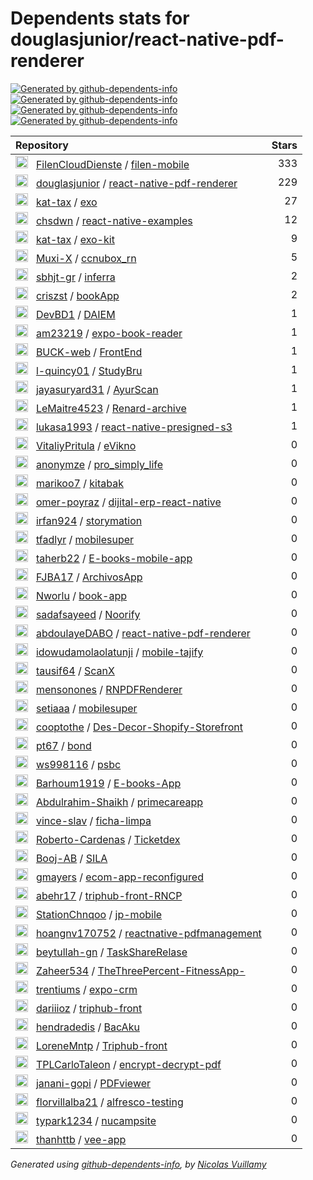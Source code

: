 # Dependents stats for douglasjunior/react-native-pdf-renderer

[![Generated by github-dependents-info](https://img.shields.io/static/v1?label=Used%20by&message=53&color=informational&logo=slickpic)](https://github.com/douglasjunior/react-native-pdf-renderer/network/dependents)
[![Generated by github-dependents-info](https://img.shields.io/static/v1?label=Used%20by%20(public)&message=53&color=informational&logo=slickpic)](https://github.com/douglasjunior/react-native-pdf-renderer/network/dependents)
[![Generated by github-dependents-info](https://img.shields.io/static/v1?label=Used%20by%20(private)&message=-53&color=informational&logo=slickpic)](https://github.com/douglasjunior/react-native-pdf-renderer/network/dependents)
[![Generated by github-dependents-info](https://img.shields.io/static/v1?label=Used%20by%20(stars)&message=248&color=informational&logo=slickpic)](https://github.com/douglasjunior/react-native-pdf-renderer/network/dependents)

| Repository | Stars  |
| :--------  | -----: |
|<img class="avatar mr-2" src="https://avatars.githubusercontent.com/u/88734086?s=40&v=4" width="20" height="20" alt="">  &nbsp; [FilenCloudDienste](https://github.com/FilenCloudDienste) / [filen-mobile](https://github.com/FilenCloudDienste/filen-mobile) | 333 |
|<img class="avatar mr-2" src="https://avatars.githubusercontent.com/u/1512341?s=40&v=4" width="20" height="20" alt="">  &nbsp; [douglasjunior](https://github.com/douglasjunior) / [react-native-pdf-renderer](https://github.com/douglasjunior/react-native-pdf-renderer) | 229 |
|<img class="avatar mr-2" src="https://avatars.githubusercontent.com/u/59431532?s=40&v=4" width="20" height="20" alt="">  &nbsp; [kat-tax](https://github.com/kat-tax) / [exo](https://github.com/kat-tax/exo) | 27 |
|<img class="avatar mr-2" src="https://avatars.githubusercontent.com/u/13810855?s=40&v=4" width="20" height="20" alt="">  &nbsp; [chsdwn](https://github.com/chsdwn) / [react-native-examples](https://github.com/chsdwn/react-native-examples) | 12 |
|<img class="avatar mr-2" src="https://avatars.githubusercontent.com/u/59431532?s=40&v=4" width="20" height="20" alt="">  &nbsp; [kat-tax](https://github.com/kat-tax) / [exo-kit](https://github.com/kat-tax/exo-kit) | 9 |
|<img class="avatar mr-2" src="https://avatars.githubusercontent.com/u/29230196?s=40&v=4" width="20" height="20" alt="">  &nbsp; [Muxi-X](https://github.com/Muxi-X) / [ccnubox_rn](https://github.com/Muxi-X/ccnubox_rn) | 5 |
|<img class="avatar mr-2" src="https://avatars.githubusercontent.com/u/47049949?s=40&v=4" width="20" height="20" alt="">  &nbsp; [sbhjt-gr](https://github.com/sbhjt-gr) / [inferra](https://github.com/sbhjt-gr/inferra) | 2 |
|<img class="avatar mr-2" src="https://avatars.githubusercontent.com/u/56496903?s=40&v=4" width="20" height="20" alt="">  &nbsp; [criszst](https://github.com/criszst) / [bookApp](https://github.com/criszst/bookApp) | 2 |
|<img class="avatar mr-2" src="https://avatars.githubusercontent.com/u/47524842?s=40&v=4" width="20" height="20" alt="">  &nbsp; [DevBD1](https://github.com/DevBD1) / [DAIEM](https://github.com/DevBD1/DAIEM) | 1 |
|<img class="avatar mr-2" src="https://avatars.githubusercontent.com/u/96285428?s=40&v=4" width="20" height="20" alt="">  &nbsp; [am23219](https://github.com/am23219) / [expo-book-reader](https://github.com/am23219/expo-book-reader) | 1 |
|<img class="avatar mr-2" src="https://avatars.githubusercontent.com/u/178675407?s=40&v=4" width="20" height="20" alt="">  &nbsp; [BUCK-web](https://github.com/BUCK-web) / [FrontEnd](https://github.com/BUCK-web/FrontEnd) | 1 |
|<img class="avatar mr-2" src="https://avatars.githubusercontent.com/u/81038011?s=40&v=4" width="20" height="20" alt="">  &nbsp; [l-quincy01](https://github.com/l-quincy01) / [StudyBru](https://github.com/l-quincy01/StudyBru) | 1 |
|<img class="avatar mr-2" src="https://avatars.githubusercontent.com/u/92865629?s=40&v=4" width="20" height="20" alt="">  &nbsp; [jayasuryard31](https://github.com/jayasuryard31) / [AyurScan](https://github.com/jayasuryard31/AyurScan) | 1 |
|<img class="avatar mr-2" src="https://avatars.githubusercontent.com/u/79224590?s=40&v=4" width="20" height="20" alt="">  &nbsp; [LeMaitre4523](https://github.com/LeMaitre4523) / [Renard-archive](https://github.com/LeMaitre4523/Renard-archive) | 1 |
|<img class="avatar mr-2" src="https://avatars.githubusercontent.com/u/1499012?s=40&v=4" width="20" height="20" alt="">  &nbsp; [lukasa1993](https://github.com/lukasa1993) / [react-native-presigned-s3](https://github.com/lukasa1993/react-native-presigned-s3) | 1 |
|<img class="avatar mr-2" src="https://avatars.githubusercontent.com/u/54078944?s=40&v=4" width="20" height="20" alt="">  &nbsp; [VitaliyPritula](https://github.com/VitaliyPritula) / [eVikno](https://github.com/VitaliyPritula/eVikno) | 0 |
|<img class="avatar mr-2" src="https://avatars.githubusercontent.com/u/44375065?s=40&v=4" width="20" height="20" alt="">  &nbsp; [anonymze](https://github.com/anonymze) / [pro_simply_life](https://github.com/anonymze/pro_simply_life) | 0 |
|<img class="avatar mr-2" src="https://avatars.githubusercontent.com/u/191164806?s=40&v=4" width="20" height="20" alt="">  &nbsp; [marikoo7](https://github.com/marikoo7) / [kitabak](https://github.com/marikoo7/kitabak) | 0 |
|<img class="avatar mr-2" src="https://avatars.githubusercontent.com/u/56772494?s=40&v=4" width="20" height="20" alt="">  &nbsp; [omer-poyraz](https://github.com/omer-poyraz) / [dijital-erp-react-native](https://github.com/omer-poyraz/dijital-erp-react-native) | 0 |
|<img class="avatar mr-2" src="https://avatars.githubusercontent.com/u/143434895?s=40&v=4" width="20" height="20" alt="">  &nbsp; [irfan924](https://github.com/irfan924) / [storymation](https://github.com/irfan924/storymation) | 0 |
|<img class="avatar mr-2" src="https://avatars.githubusercontent.com/u/110079543?s=40&v=4" width="20" height="20" alt="">  &nbsp; [tfadlyr](https://github.com/tfadlyr) / [mobilesuper](https://github.com/tfadlyr/mobilesuper) | 0 |
|<img class="avatar mr-2" src="https://avatars.githubusercontent.com/u/153736392?s=40&v=4" width="20" height="20" alt="">  &nbsp; [taherb22](https://github.com/taherb22) / [E-books-mobile-app](https://github.com/taherb22/E-books-mobile-app) | 0 |
|<img class="avatar mr-2" src="https://avatars.githubusercontent.com/u/105816334?s=40&v=4" width="20" height="20" alt="">  &nbsp; [FJBA17](https://github.com/FJBA17) / [ArchivosApp](https://github.com/FJBA17/ArchivosApp) | 0 |
|<img class="avatar mr-2" src="https://avatars.githubusercontent.com/u/95548567?s=40&v=4" width="20" height="20" alt="">  &nbsp; [Nworlu](https://github.com/Nworlu) / [book-app](https://github.com/Nworlu/book-app) | 0 |
|<img class="avatar mr-2" src="https://avatars.githubusercontent.com/u/121372300?s=40&v=4" width="20" height="20" alt="">  &nbsp; [sadafsayeed](https://github.com/sadafsayeed) / [Noorify](https://github.com/sadafsayeed/Noorify) | 0 |
|<img class="avatar mr-2" src="https://avatars.githubusercontent.com/u/97444340?s=40&v=4" width="20" height="20" alt="">  &nbsp; [abdoulayeDABO](https://github.com/abdoulayeDABO) / [react-native-pdf-renderer](https://github.com/abdoulayeDABO/react-native-pdf-renderer) | 0 |
|<img class="avatar mr-2" src="https://avatars.githubusercontent.com/u/40233877?s=40&v=4" width="20" height="20" alt="">  &nbsp; [idowudamolaolatunji](https://github.com/idowudamolaolatunji) / [mobile-tajify](https://github.com/idowudamolaolatunji/mobile-tajify) | 0 |
|<img class="avatar mr-2" src="https://avatars.githubusercontent.com/u/139870807?s=40&v=4" width="20" height="20" alt="">  &nbsp; [tausif64](https://github.com/tausif64) / [ScanX](https://github.com/tausif64/ScanX) | 0 |
|<img class="avatar mr-2" src="https://avatars.githubusercontent.com/u/5387202?s=40&v=4" width="20" height="20" alt="">  &nbsp; [mensonones](https://github.com/mensonones) / [RNPDFRenderer](https://github.com/mensonones/RNPDFRenderer) | 0 |
|<img class="avatar mr-2" src="https://avatars.githubusercontent.com/u/75080778?s=40&v=4" width="20" height="20" alt="">  &nbsp; [setiaaa](https://github.com/setiaaa) / [mobilesuper](https://github.com/setiaaa/mobilesuper) | 0 |
|<img class="avatar mr-2" src="https://avatars.githubusercontent.com/u/113931110?s=40&v=4" width="20" height="20" alt="">  &nbsp; [cooptothe](https://github.com/cooptothe) / [Des-Decor-Shopify-Storefront](https://github.com/cooptothe/Des-Decor-Shopify-Storefront) | 0 |
|<img class="avatar mr-2" src="https://avatars.githubusercontent.com/u/17429026?s=40&v=4" width="20" height="20" alt="">  &nbsp; [pt67](https://github.com/pt67) / [bond](https://github.com/pt67/bond) | 0 |
|<img class="avatar mr-2" src="https://avatars.githubusercontent.com/u/43047974?s=40&v=4" width="20" height="20" alt="">  &nbsp; [ws998116](https://github.com/ws998116) / [psbc](https://github.com/ws998116/psbc) | 0 |
|<img class="avatar mr-2" src="https://avatars.githubusercontent.com/u/88322412?s=40&v=4" width="20" height="20" alt="">  &nbsp; [Barhoum1919](https://github.com/Barhoum1919) / [E-books-App](https://github.com/Barhoum1919/E-books-App) | 0 |
|<img class="avatar mr-2" src="https://avatars.githubusercontent.com/u/93108215?s=40&v=4" width="20" height="20" alt="">  &nbsp; [Abdulrahim-Shaikh](https://github.com/Abdulrahim-Shaikh) / [primecareapp](https://github.com/Abdulrahim-Shaikh/primecareapp) | 0 |
|<img class="avatar mr-2" src="https://avatars.githubusercontent.com/u/77058097?s=40&v=4" width="20" height="20" alt="">  &nbsp; [vince-slav](https://github.com/vince-slav) / [ficha-limpa](https://github.com/vince-slav/ficha-limpa) | 0 |
|<img class="avatar mr-2" src="https://avatars.githubusercontent.com/u/67295510?s=40&v=4" width="20" height="20" alt="">  &nbsp; [Roberto-Cardenas](https://github.com/Roberto-Cardenas) / [Ticketdex](https://github.com/Roberto-Cardenas/Ticketdex) | 0 |
|<img class="avatar mr-2" src="https://avatars.githubusercontent.com/u/182357650?s=40&v=4" width="20" height="20" alt="">  &nbsp; [Booj-AB](https://github.com/Booj-AB) / [SILA](https://github.com/Booj-AB/SILA) | 0 |
|<img class="avatar mr-2" src="https://avatars.githubusercontent.com/u/115157204?s=40&v=4" width="20" height="20" alt="">  &nbsp; [gmayers](https://github.com/gmayers) / [ecom-app-reconfigured](https://github.com/gmayers/ecom-app-reconfigured) | 0 |
|<img class="avatar mr-2" src="https://avatars.githubusercontent.com/u/155556647?s=40&v=4" width="20" height="20" alt="">  &nbsp; [abehr17](https://github.com/abehr17) / [triphub-front-RNCP](https://github.com/abehr17/triphub-front-RNCP) | 0 |
|<img class="avatar mr-2" src="https://avatars.githubusercontent.com/u/28448176?s=40&v=4" width="20" height="20" alt="">  &nbsp; [StationChnqoo](https://github.com/StationChnqoo) / [jp-mobile](https://github.com/StationChnqoo/jp-mobile) | 0 |
|<img class="avatar mr-2" src="https://avatars.githubusercontent.com/u/79237359?s=40&v=4" width="20" height="20" alt="">  &nbsp; [hoangnv170752](https://github.com/hoangnv170752) / [reactnative-pdfmanagement](https://github.com/hoangnv170752/reactnative-pdfmanagement) | 0 |
|<img class="avatar mr-2" src="https://avatars.githubusercontent.com/u/81515205?s=40&v=4" width="20" height="20" alt="">  &nbsp; [beytullah-gn](https://github.com/beytullah-gn) / [TaskShareRelase](https://github.com/beytullah-gn/TaskShareRelase) | 0 |
|<img class="avatar mr-2" src="https://avatars.githubusercontent.com/u/63838809?s=40&v=4" width="20" height="20" alt="">  &nbsp; [Zaheer534](https://github.com/Zaheer534) / [TheThreePercent-FitnessApp-](https://github.com/Zaheer534/TheThreePercent-FitnessApp-) | 0 |
|<img class="avatar mr-2" src="https://avatars.githubusercontent.com/u/20137930?s=40&v=4" width="20" height="20" alt="">  &nbsp; [trentiums](https://github.com/trentiums) / [expo-crm](https://github.com/trentiums/expo-crm) | 0 |
|<img class="avatar mr-2" src="https://avatars.githubusercontent.com/u/26320684?s=40&v=4" width="20" height="20" alt="">  &nbsp; [dariiioz](https://github.com/dariiioz) / [triphub-front](https://github.com/dariiioz/triphub-front) | 0 |
|<img class="avatar mr-2" src="https://avatars.githubusercontent.com/u/31977125?s=40&v=4" width="20" height="20" alt="">  &nbsp; [hendradedis](https://github.com/hendradedis) / [BacAku](https://github.com/hendradedis/BacAku) | 0 |
|<img class="avatar mr-2" src="https://avatars.githubusercontent.com/u/150951943?s=40&v=4" width="20" height="20" alt="">  &nbsp; [LoreneMntp](https://github.com/LoreneMntp) / [Triphub-front](https://github.com/LoreneMntp/Triphub-front) | 0 |
|<img class="avatar mr-2" src="https://avatars.githubusercontent.com/u/139728411?s=40&v=4" width="20" height="20" alt="">  &nbsp; [TPLCarloTaleon](https://github.com/TPLCarloTaleon) / [encrypt-decrypt-pdf](https://github.com/TPLCarloTaleon/encrypt-decrypt-pdf) | 0 |
|<img class="avatar mr-2" src="https://avatars.githubusercontent.com/u/92579981?s=40&v=4" width="20" height="20" alt="">  &nbsp; [janani-gopi](https://github.com/janani-gopi) / [PDFviewer](https://github.com/janani-gopi/PDFviewer) | 0 |
|<img class="avatar mr-2" src="https://avatars.githubusercontent.com/u/104327603?s=40&v=4" width="20" height="20" alt="">  &nbsp; [florvillalba21](https://github.com/florvillalba21) / [alfresco-testing](https://github.com/florvillalba21/alfresco-testing) | 0 |
|<img class="avatar mr-2" src="https://avatars.githubusercontent.com/u/127974191?s=40&v=4" width="20" height="20" alt="">  &nbsp; [typark1234](https://github.com/typark1234) / [nucampsite](https://github.com/typark1234/nucampsite) | 0 |
|<img class="avatar mr-2" src="https://avatars.githubusercontent.com/u/22235844?s=40&v=4" width="20" height="20" alt="">  &nbsp; [thanhttb](https://github.com/thanhttb) / [vee-app](https://github.com/thanhttb/vee-app) | 0 |

_Generated using [github-dependents-info](https://github.com/nvuillam/github-dependents-info), by [Nicolas Vuillamy](https://github.com/nvuillam)_